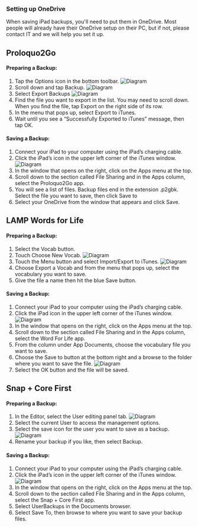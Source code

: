 ### Setting up OneDrive

When saving iPad backups, you'll need to put them in OneDrive. Most people will already have their OneDrive setup on their PC, but if not, please contact IT and we will help you set it up.

## Proloquo2Go
#### Preparing a Backup:
1. Tap the Options icon in the bottom toolbar.
![Diagram](_media/tutorial/prolo/home.png)
2. Scroll down and tap Backup.
![Diagram](_media/tutorial/prolo/backup.png)
3. Select Export Backups
![Diagram](_media/tutorial/prolo/export.png)
3. Find the file you want to export in the list. You may need to scroll down. When you find the file, tap Export on the right side of its row.
4. In the menu that pops up, select Export to iTunes.
5. Wait until you see a “Successfully Exported to iTunes” message, then tap OK.

#### Saving a Backup:
1. Connect your iPad to your computer using the iPad’s charging cable.
2. Click the iPad’s icon in the upper left corner of the iTunes window.
![Diagram](_media/tutorial/lamp/itunes1.jpeg)
3. In the window that opens on the right, click on the Apps menu at the top.
4. Scroll down to the section called File Sharing and in the Apps column, select the Proloquo2Go app.
5. You will see a list of files. Backup files end in the extension .p2gbk. Select the file you want to save, then click Save to
6. Select your OneDrive from the window that appears and click Save.

## LAMP Words for Life
#### Preparing a Backup:
1. Select the Vocab button.
2. Touch Choose New Vocab.
![Diagram](_media/tutorial/lamp/ipadvocab.jpeg)
3. Touch the Menu button and select Import/Export to iTunes.
![Diagram](_media/tutorial/lamp/ipadimport.png)
4. Choose Export a Vocab and from the menu that pops up, select the vocabulary you want to save.
5. Give the file a name then hit the blue Save button.

#### Saving a Backup:
1. Connect your iPad to your computer using the iPad’s charging cable.
2. Click the iPad icon in the upper left corner of the iTunes window.
![Diagram](_media/tutorial/lamp/itunes1.jpeg)
3. In the window that opens on the right, click on the Apps menu at the top.
4. Scroll down to the section called File Sharing and in the Apps column, select the Word For Life app.
5. From the column under App Documents, choose the vocabulary file you want to save.
6. Choose the Save to button at the bottom right and a browse to the folder where you want to save the file.
![Diagram](_media/tutorial/lamp/ituneslamshare.jpeg)
7. Select the OK button and the file will be saved.

## Snap + Core First
#### Preparing a Backup:
1. In the Editor, select the User editing panel tab.
![Diagram](_media/tutorial/snap/1.jpeg)
2. Select the current User to access the management options.
3. Select the save icon for the user you want to save as a backup.
![Diagram](_media/tutorial/snap/2.jpeg)
4. Rename your backup if you like, then select Backup.

#### Saving a Backup:
1. Connect your iPad to your computer using the iPad’s charging cable.
2. Click the iPad’s icon in the upper left corner of the iTunes window.
![Diagram](_media/tutorial/lamp/itunes1.jpeg)
3. In the window that opens on the right, click on the Apps menu at the top.
4. Scroll down to the section called File Sharing and in the Apps column, select the Snap + Core First app.
5. Select UserBackups in the Documents browser.
6. Select Save To, then browse to where you want to save your backup files.